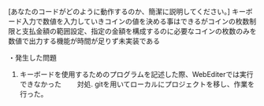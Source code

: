[あなたのコードがどのように動作するのか、簡潔に説明してください。]
キーボード入力で数値を入力していきコインの値を決める事はできるがコインの枚数制限と支払金額の範囲設定、指定の金額を構成するのに必要なコインの枚数のみを数値で出力する機能が時間が足りず未実装である

・発生した問題
 1. キーボードを使用するためのプログラムを記述した際、WebEditerでは実行できなかった
 　　対処. gitを用いてローカルにプロジェクトを移し、作業を行った。
